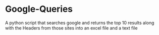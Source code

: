 # Google-Queries
A python script that searches google and returns the top 10 results along with the Headers from those sites into an excel file and a text file
